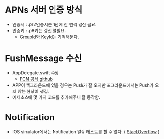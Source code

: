 # APNs 서버 인증 방식
 - 인증서 : .p12인증서는 1년에 한 번씩 갱신 필요.
 - 인증키 : .p8키는 갱신 불필요. 
   - GroupId와 KeyId는 기억해둔다.

# FushMessage 수신
 - AppDelegate.swift 수정
   - [FCM 공식 github](https://github.com/firebase/quickstart-ios/blob/a01a0aaf2aca46328582fdcda2cdb81112699a47/messaging/MessagingExampleSwift/AppDelegate.swift#L62-L97)
 - APP이 백그라운드에 있을 경우는 Push가 잘 오지만 포그라운드에서는 Push가 오지 않는 현상이 생김.
 - 예제소스에 몇 가지 코드를 추가해주니 잘 동작함.

# Notification
 - IOS simulator에서는 Notification 알람 테스트를 할 수 없다. ( [StackOverflow](https://stackoverflow.com/questions/1080556/how-can-i-test-apple-push-notification-service-without-an-iphone) )
